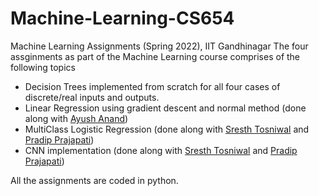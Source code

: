 # Machine-Learning-CS654
Machine Learning Assignments (Spring 2022), IIT Gandhinagar
The four assginments as part of the Machine Learning course comprises of the following topics
- Decision Trees implemented from scratch for all four cases of discrete/real inputs and outputs.
- Linear Regression using gradient descent and normal method (done along with [Ayush Anand](https://github.com/NIghtwing1914))
- MultiClass Logistic Regression (done along with [Sresth Tosniwal](https://github.com/SresthTosniwal17) and [Pradip Prajapati](https://github.com/pradip2709))
- CNN implementation (done along with [Sresth Tosniwal](https://github.com/SresthTosniwal17) and [Pradip Prajapati](https://github.com/pradip2709))

All the assignments are coded in python.
